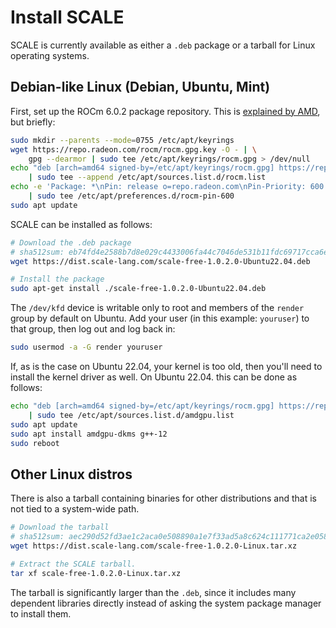 # Install SCALE

SCALE is currently available as either a `.deb` package or a tarball for Linux operating systems.

## Debian-like Linux (Debian, Ubuntu, Mint)

First, set up the ROCm 6.0.2 package repository. This is
[explained by AMD](https://rocm.docs.amd.com/projects/install-on-linux/en/latest/how-to/native-install/ubuntu.html), but
briefly:

```bash
sudo mkdir --parents --mode=0755 /etc/apt/keyrings
wget https://repo.radeon.com/rocm/rocm.gpg.key -O - | \
    gpg --dearmor | sudo tee /etc/apt/keyrings/rocm.gpg > /dev/null
echo "deb [arch=amd64 signed-by=/etc/apt/keyrings/rocm.gpg] https://repo.radeon.com/rocm/apt/6.0.2 jammy main" \
    | sudo tee --append /etc/apt/sources.list.d/rocm.list
echo -e 'Package: *\nPin: release o=repo.radeon.com\nPin-Priority: 600' \
    | sudo tee /etc/apt/preferences.d/rocm-pin-600
sudo apt update
```

SCALE can be installed as follows:

```bash
# Download the .deb package
# sha512sum: eb74fd4e2588b7d8e029c4433006fa44c7046de531b11fdc69717cca6e24765ec36df490d4be9d0b9e89eac6104482159417856ed3721b2c6720a6eecfc4b27d
wget https://dist.scale-lang.com/scale-free-1.0.2.0-Ubuntu22.04.deb

# Install the package
sudo apt-get install ./scale-free-1.0.2.0-Ubuntu22.04.deb
```

The `/dev/kfd` device is writable only to root and members of the `render` group by default on Ubuntu. Add your user
(in this example: `youruser`) to that group, then log out and log back in:

```bash
sudo usermod -a -G render youruser
```

If, as is the case on Ubuntu 22.04, your kernel is too old, then you'll need to install the kernel driver as well. On Ubuntu
22.04. this can be done as follows:

```bash
echo "deb [arch=amd64 signed-by=/etc/apt/keyrings/rocm.gpg] https://repo.radeon.com/amdgpu/6.0.2/ubuntu jammy main" \
    | sudo tee /etc/apt/sources.list.d/amdgpu.list
sudo apt update
sudo apt install amdgpu-dkms g++-12
sudo reboot
```

## Other Linux distros

There is also a tarball containing binaries for other distributions and that is not tied to a system-wide path.

```bash
# Download the tarball
# sha512sum: aec290d52fd3ae1c2aca0e508890a1e7f33ad5a8c624c111771ca2e058c49bdb0f6164189b1e3d1e6b5c79cf251c8c4b22dabd575df197b855ec08cd3c629bcf
wget https://dist.scale-lang.com/scale-free-1.0.2.0-Linux.tar.xz

# Extract the SCALE tarball.
tar xf scale-free-1.0.2.0-Linux.tar.xz
```

The tarball is significantly larger than the `.deb`, since it includes many dependent libraries directly instead of asking the system package manager to install them.
